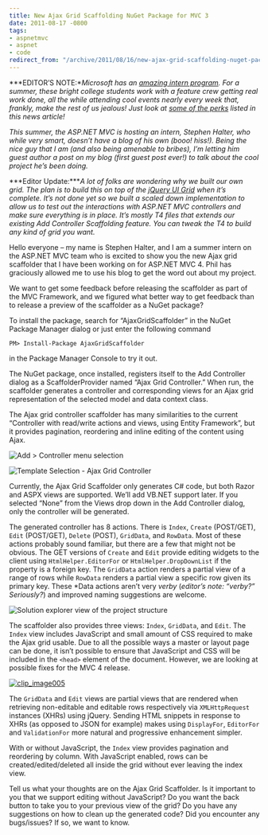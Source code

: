 ```yaml
---
title: New Ajax Grid Scaffolding NuGet Package for MVC 3
date: 2011-08-17 -0800
tags:
- aspnetmvc
- aspnet
- code
redirect_from: "/archive/2011/08/16/new-ajax-grid-scaffolding-nuget-package-for-mvc-3.aspx/"
---
```


***EDITOR’S NOTE:**Microsoft has an [amazing intern
program](http://careers.microsoft.com/careers/en/us/collegeinternships.aspx).
For a summer, these bright college students work with a feature crew
getting real work done, all the while attending cool events nearly every
week that, frankly, make the rest of us jealous! Just look at [some of
the
perks](http://seattletimes.nwsource.com/html/microsoft/2009630759_microsoftinterns10.html "MS Interns")
listed in this news article!*

*This summer, the ASP.NET MVC is hosting an intern, Stephen Halter, who
while very smart, doesn’t have a blog of his own (booo! hiss!). Being
the nice guy that I am (and also being amenable to bribes), I’m letting
him guest author a post on my blog (first guest post ever!) to talk
about the cool project he’s been doing.*

***Editor Update:****A lot of folks are wondering why we built our own
grid. The plan is to build this on top of the [jQuery UI
Grid](http://blog.jqueryui.com/2011/02/unleash-the-grid/) when it’s
complete. It’s not done yet so we built a scaled down implementation to
allow us to test out the interactions with ASP.NET MVC controllers and
make sure everything is in place. It’s mostly T4 files that extends our
existing Add Controller Scaffolding feature. You can tweak the T4 to
build any kind of grid you want.*

Hello everyone – my name is Stephen Halter, and I am a summer intern on
the ASP.NET MVC team who is excited to show you the new Ajax grid
scaffolder that I have been working on for ASP.NET MVC 4. Phil has
graciously allowed me to use his blog to get the word out about my
project.

We want to get some feedback before releasing the scaffolder as part of
the MVC Framework, and we figured what better way to get feedback than
to release a preview of the scaffolder as a NuGet package?

To install the package, search for “AjaxGridScaffolder” in the NuGet
Package Manager dialog or just enter the following command

`PM> Install-Package AjaxGridScaffolder`

in the Package Manager Console to try it out.

The NuGet package, once installed, registers itself to the Add
Controller dialog as a ScaffolderProvider named “Ajax Grid Controller.”
When run, the scaffolder generates a controller and corresponding views
for an Ajax grid representation of the selected model and data context
class.

The Ajax grid controller scaffolder has many similarities to the current
“Controller with read/write actions and views, using Entity Framework”,
but it provides pagination, reordering and inline editing of the content
using Ajax.

![Add \> Controller menu
selection](https://haacked.com/images/haacked_com/WindowsLiveWriter/New-Ajax-Grid-Scaffolding-NuGet-Package-_126BB/clip_image001_3.png "Add > Controller menu selection")

![Template Selection - Ajax Grid
Controller](https://haacked.com/images/haacked_com/WindowsLiveWriter/New-Ajax-Grid-Scaffolding-NuGet-Package-_126BB/clip_image002_3.png "Template Selection - Ajax Grid Controller")

Currently, the Ajax Grid Scaffolder only generates C# code, but both
Razor and ASPX views are supported. We’ll add VB.NET support later. If
you selected “None” from the Views drop down in the Add Controller
dialog, only the controller will be generated.

The generated controller has 8 actions. There is `Index`, `Create`
(POST/GET), `Edit` (POST/GET), `Delete` (POST), `GridData`, and
`RowData`. Most of these actions probably sound familiar, but there are
a few that might not be obvious. The GET versions of `Create` and `Edit`
provide editing widgets to the client using `HtmlHelper.EditorFor` or
`HtmlHelper.DropDownList` if the property is a foreign key. The
`GridData` action renders a partial view of a range of rows while
`RowData` renders a partial view a specific row given its primary key.
These \*Data actions aren’t very *verby* (*editor’s note: “verby?”
Seriously?*) and improved naming suggestions are welcome.

![Solution explorer view of the project
structure](https://haacked.com/images/haacked_com/WindowsLiveWriter/New-Ajax-Grid-Scaffolding-NuGet-Package-_126BB/clip_image003_3.png "Solution explorer view of the project structure")

The scaffolder also provides three views: `Index`, `GridData`, and
`Edit`. The `Index` view includes JavaScript and small amount of CSS
required to make the Ajax grid usable. Due to all the possible ways a
master or layout page can be done, it isn’t possible to ensure that
JavaScript and CSS will be included in the `<head>` element of the
document. However, we are looking at possible fixes for the MVC 4
release.

[![clip\_image005](https://haacked.com/images/haacked_com/WindowsLiveWriter/New-Ajax-Grid-Scaffolding-NuGet-Package-_126BB/clip_image005_thumb.jpg "clip_image005")](https://haacked.com/images/haacked_com/WindowsLiveWriter/New-Ajax-Grid-Scaffolding-NuGet-Package-_126BB/clip_image005_2.jpg)

The `GridData` and `Edit` views are partial views that are rendered when
retrieving non-editable and editable rows respectively via
`XMLHttpRequest` instances (XHRs) using jQuery. Sending HTML snippets in
response to XHRs (as opposed to JSON for example) makes using
`DisplayFor`, `EditorFor` and `ValidationFor` more natural and
progressive enhancement simpler.

With or without JavaScript, the `Index` view provides pagination and
reordering by column. With JavaScript enabled, rows can be
created/edited/deleted all inside the grid without ever leaving the
index view.

Tell us what your thoughts are on the Ajax Grid Scaffolder. Is it
important to you that we support editing without JavaScript? Do you want
the back button to take you to your previous view of the grid? Do you
have any suggestions on how to clean up the generated code? Did you
encounter any bugs/issues? If so, we want to know.

